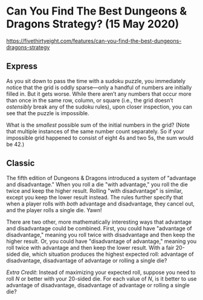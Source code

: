 # Can You Find The Best Dungeons & Dragons Strategy? (15 May 2020)

https://fivethirtyeight.com/features/can-you-find-the-best-dungeons-dragons-strategy

## Express

As you sit down to pass the time with a sudoku puzzle, you immediately notice that the grid is oddly sparse—only a handful of numbers are initially filled in.
But it gets worse.
While there aren’t any numbers that occur more than once in the same row, column, or square (i.e., the grid doesn’t *ostensibly* break any of the sudoku rules), upon closer inspection, you can see that the puzzle is impossible.

What is the *smallest* possible sum of the initial numbers in the grid?
(Note that multiple instances of the same number count separately.
So if your impossible grid happened to consist of eight 4s and two 5s, the sum would be 42.)

## Classic

The fifth edition of Dungeons & Dragons introduced a system of "advantage and disadvantage."
When you roll a die "with advantage," you roll the die twice and keep the higher result.
Rolling "with disadvantage" is similar, except you keep the lower result instead.
The rules further specify that when a player rolls with *both* advantage and disadvantage, they cancel out, and the player rolls a single die.
Yawn!

There are two other, more mathematically interesting ways that advantage and disadvantage could be combined.
First, you could have "advantage of disadvantage," meaning you roll twice with disadvantage and then keep the higher result.
Or, you could have "disadvantage of advantage," meaning you roll twice with advantage and then keep the lower result.
With a fair 20-sided die, which situation produces the highest expected roll: advantage of disadvantage, disadvantage of advantage or rolling a single die?

*Extra Credit*: Instead of maximizing your expected roll, suppose you need to roll *N* or better with your 20-sided die.
For each value of *N*, is it better to use advantage of disadvantage, disadvantage of advantage or rolling a single die?
